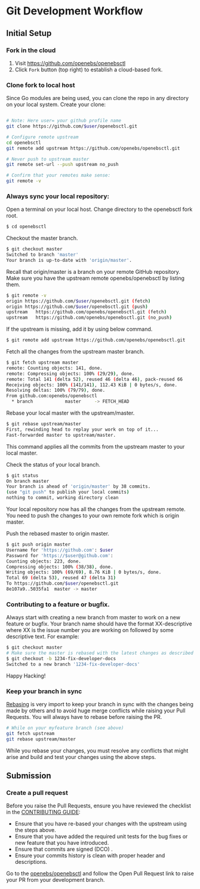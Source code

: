 # Git Development Workflow

## Initial Setup

### Fork in the cloud

1. Visit https://github.com/openebs/openebsctl
2. Click `Fork` button (top right) to establish a cloud-based fork.

### Clone fork to local host

Since Go modules are being used, you can clone the repo in any directory on your local system. 
Create your clone:

```sh

# Note: Here user= your github profile name
git clone https://github.com/$user/openebsctl.git

# Configure remote upstream
cd openebsctl
git remote add upstream https://github.com/openebs/openebsctl.git

# Never push to upstream master
git remote set-url --push upstream no_push

# Confirm that your remotes make sense:
git remote -v
```


### Always sync your local repository:
Open a terminal on your local host. Change directory to the openebsctl fork root.

```sh
$ cd openebsctl
```

 Checkout the master branch.

 ```sh
 $ git checkout master
 Switched to branch 'master'
 Your branch is up-to-date with 'origin/master'.
 ```

 Recall that origin/master is a branch on your remote GitHub repository.
 Make sure you have the upstream remote openebs/openebsctl by listing them.

 ```sh
 $ git remote -v
 origin	https://github.com/$user/openebsctl.git (fetch)
 origin	https://github.com/$user/openebsctl.git (push)
 upstream	https://github.com/openebs/openebsctl.git (fetch)
 upstream	https://github.com/openebs/openebsctl.git (no_push)
 ```

 If the upstream is missing, add it by using below command.

 ```sh
 $ git remote add upstream https://github.com/openebs/openebsctl.git
 ```
 Fetch all the changes from the upstream master branch.

 ```sh
 $ git fetch upstream master
 remote: Counting objects: 141, done.
 remote: Compressing objects: 100% (29/29), done.
 remote: Total 141 (delta 52), reused 46 (delta 46), pack-reused 66
 Receiving objects: 100% (141/141), 112.43 KiB | 0 bytes/s, done.
 Resolving deltas: 100% (79/79), done.
 From github.com:openebs/openebsctl
   * branch            master     -> FETCH_HEAD
 ```

 Rebase your local master with the upstream/master.

 ```sh
 $ git rebase upstream/master
 First, rewinding head to replay your work on top of it...
 Fast-forwarded master to upstream/master.
 ```
 This command applies all the commits from the upstream master to your local master.

 Check the status of your local branch.

 ```sh
 $ git status
 On branch master
 Your branch is ahead of 'origin/master' by 38 commits.
 (use "git push" to publish your local commits)
 nothing to commit, working directory clean
 ```
 Your local repository now has all the changes from the upstream remote. You need to push the changes to your own remote fork which is origin master.

 Push the rebased master to origin master.

 ```sh
 $ git push origin master
 Username for 'https://github.com': $user
 Password for 'https://$user@github.com':
 Counting objects: 223, done.
 Compressing objects: 100% (38/38), done.
 Writing objects: 100% (69/69), 8.76 KiB | 0 bytes/s, done.
 Total 69 (delta 53), reused 47 (delta 31)
 To https://github.com/$user/openebsctl.git
 8e107a9..5035fa1  master -> master
 ```

### Contributing to a feature or bugfix. 

Always start with creating a new branch from master to work on a new feature or bugfix. Your branch name should have the format XX-descriptive where XX is the issue number you are working on followed by some descriptive text. For example:

 ```sh
 $ git checkout master
 # Make sure the master is rebased with the latest changes as described in previous step.
 $ git checkout -b 1234-fix-developer-docs
 Switched to a new branch '1234-fix-developer-docs'
 ```
Happy Hacking!

### Keep your branch in sync

[Rebasing](https://git-scm.com/docs/git-rebase) is very import to keep your branch in sync with the changes being made by others and to avoid huge merge conflicts while raising your Pull Requests. You will always have to rebase before raising the PR. 

```sh
# While on your myfeature branch (see above)
git fetch upstream
git rebase upstream/master
```

While you rebase your changes, you must resolve any conflicts that might arise and build and test your changes using the above steps. 

## Submission

### Create a pull request

Before you raise the Pull Requests, ensure you have reviewed the checklist in the [CONTRIBUTING GUIDE](https://github.com/openebs/openebs/blob/master/CONTRIBUTING.md):
- Ensure that you have re-based your changes with the upstream using the steps above.
- Ensure that you have added the required unit tests for the bug fixes or new feature that you have introduced.
- Ensure that commits are signed (DCO) .
- Ensure your commits history is clean with proper header and descriptions.

Go to the [openebs/openebsctl](https://github.com/openebs/openebsctl) and follow the Open Pull Request link to raise your PR from your development branch.
